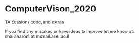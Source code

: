 # ComputerVison_2020
TA Sessions code, and extras

If you find any mistakes or have ideas to improve let me know at: shai.aharon1 at msmail.ariel.ac.il
